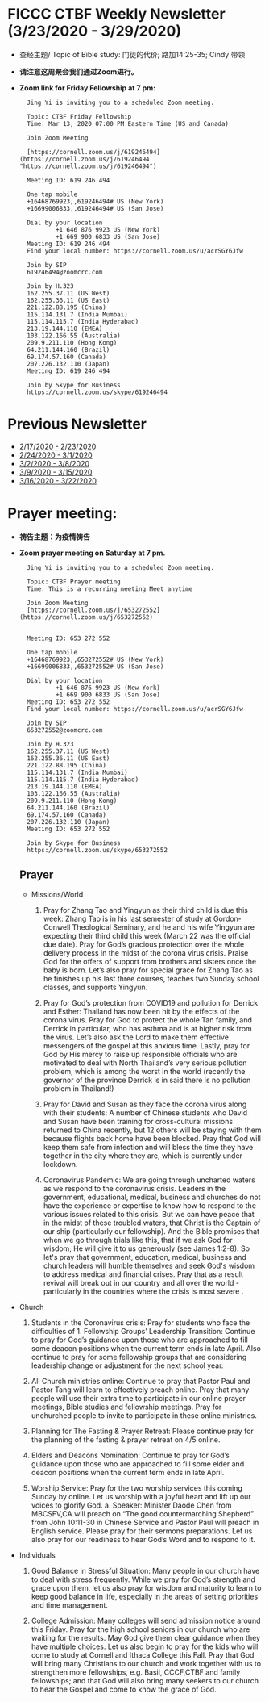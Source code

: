 
# FICCC CTBF Weekly Newsletter (3/23/2020 - 3/29/2020)


- 查经主题/ Topic of Bible study: 门徒的代价; 路加14:25-35; Cindy 带领

- **请注意这周聚会我们通过Zoom进行。**

- **Zoom link for Friday Fellowship at 7 pm:**
		
		Jing Yi is inviting you to a scheduled Zoom meeting.
		
		Topic: CTBF Friday Fellowship
		Time: Mar 13, 2020 07:00 PM Eastern Time (US and Canada)
		
		Join Zoom Meeting
		
		[https://cornell.zoom.us/j/619246494](https://cornell.zoom.us/j/619246494 "https://cornell.zoom.us/j/619246494")
		
		Meeting ID: 619 246 494
		
		One tap mobile
		+16468769923,,619246494# US (New York)
		+16699006833,,619246494# US (San Jose)
		
		Dial by your location
		        +1 646 876 9923 US (New York)
		        +1 669 900 6833 US (San Jose)
		Meeting ID: 619 246 494
		Find your local number: https://cornell.zoom.us/u/acrSGY6Jfw
		
		Join by SIP
		619246494@zoomcrc.com
		
		Join by H.323
		162.255.37.11 (US West)
		162.255.36.11 (US East)
		221.122.88.195 (China)
		115.114.131.7 (India Mumbai)
		115.114.115.7 (India Hyderabad)
		213.19.144.110 (EMEA)
		103.122.166.55 (Australia)
		209.9.211.110 (Hong Kong)
		64.211.144.160 (Brazil)
		69.174.57.160 (Canada)
		207.226.132.110 (Japan)
		Meeting ID: 619 246 494
		
		Join by Skype for Business
		https://cornell.zoom.us/skype/619246494



# Previous Newsletter
- [2/17/2020 - 2/23/2020](2_25_2020)
- [2/24/2020 - 3/1/2020](2_24_2020)
- [3/2/2020 - 3/8/2020](3_2_2020)
- [3/9/2020 - 3/15/2020](3_9_2020)
- [3/16/2020 - 3/22/2020](3_16_2020)

# Prayer meeting:

- **祷告主题：为疫情祷告**
- **Zoom prayer meeting on Saturday at 7 pm.**
	
		Jing Yi is inviting you to a scheduled Zoom meeting.
		
		Topic: CTBF Prayer meeting
		Time: This is a recurring meeting Meet anytime
		
		Join Zoom Meeting
		[https://cornell.zoom.us/j/653272552](https://cornell.zoom.us/j/653272552)
		
		
		Meeting ID: 653 272 552
		
		One tap mobile
		+16468769923,,653272552# US (New York)
		+16699006833,,653272552# US (San Jose)
		
		Dial by your location
		        +1 646 876 9923 US (New York)
		        +1 669 900 6833 US (San Jose)
		Meeting ID: 653 272 552
		Find your local number: https://cornell.zoom.us/u/acrSGY6Jfw
		
		Join by SIP
		653272552@zoomcrc.com
		
		Join by H.323
		162.255.37.11 (US West)
		162.255.36.11 (US East)
		221.122.88.195 (China)
		115.114.131.7 (India Mumbai)
		115.114.115.7 (India Hyderabad)
		213.19.144.110 (EMEA)
		103.122.166.55 (Australia)
		209.9.211.110 (Hong Kong)
		64.211.144.160 (Brazil)
		69.174.57.160 (Canada)
		207.226.132.110 (Japan)
		Meeting ID: 653 272 552
		
		Join by Skype for Business
		https://cornell.zoom.us/skype/653272552
	
	## Prayer
	
	- Missions/World
		
		1) Pray for Zhang Tao and Yingyun as their third child is due this week: Zhang Tao is in his last semester of study at Gordon-Conwell Theological Seminary, and he and his wife Yingyun are expecting their third child this week (March 22 was the official due date). Pray for God’s gracious protection over the whole delivery process in the midst of the corona virus crisis. Praise God for the offers of support from brothers and sisters once the baby is born. Let’s also pray for special grace for Zhang Tao as he finishes up his last three courses, teaches two Sunday school classes, and supports Yingyun.
		
		 2) Pray for God’s protection from COVID19 and pollution for Derrick and Esther: Thailand has now been hit by the effects of the corona virus. Pray for God to protect the whole Tan family, and Derrick in particular, who has asthma and is at higher risk from the virus. Let’s also ask the Lord to make them effective messengers of the gospel at this anxious time. Lastly, pray for God by His mercy to raise up responsible officials who are motivated to deal with North Thailand’s very serious pollution problem, which is among the worst in the world (recently the governor of the province Derrick is in said there is no pollution problem in Thailand!) 
		
		3) Pray for David and Susan as they face the corona virus along with their students: A number of Chinese students who David and Susan have been training for cross-cultural missions returned to China recently, but 12 others will be staying with them because flights back home have been blocked. Pray that God will keep them safe from infection and will bless the time they have together in the city where they are, which is currently under lockdown.
	
	
		4) Coronavirus Pandemic:  We are going through uncharted waters as we respond to the coronavirus crisis.  Leaders in the government, educational, medical, business and churches do not have the experience or expertise to know how to respond to the various issues related to this crisis.  But we can have peace that in the midst of these troubled waters, that Christ is the Captain of our ship (particularly our fellowship).  And the Bible promises that when we go through trials like this, that if we ask God for wisdom, He will give it to us generously (see James 1:2-8).  So let's pray that government, education, medical, business and church leaders  will humble themselves and seek God's wisdom to address medical and financial crises.  Pray that as a result revival will break out in our country and all over the world - particularly in the countries where the crisis is most severe .



- Church

	1. Students in the Coronavirus crisis:  Pray for students who face the difficulties of 1. Fellowship Groups’ Leadership Transition: Continue to pray for God’s guidance upon those who are approached to fill some deacon positions when the current term ends in late April. Also continue to pray for some fellowship groups that are considering leadership change or adjustment for the next school year.  

	2. All Church ministries online: Continue to  pray that Pastor Paul and Pastor Tang will learn to effectively preach online.  Pray that many people will use their extra time to participate in our online prayer meetings, Bible studies and fellowship meetings.  Pray for unchurched people to invite to participate in these online ministries.  
	
	3. Planning for The Fasting & Prayer Retreat: Please continue pray for the planning of the fasting & prayer retreat on 4/5 online.
	
	4. Elders and Deacons Nomination: Continue to pray for God’s guidance upon those who are approached to fill some elder and deacon positions when the current term ends in late April.
	
	5. Worship Service: Pray for the two worship services this coming Sunday by online.  Let us worship with a joyful heart and lift up our voices to glorify God.
	a. Speaker: Minister Daode Chen from MBCSFV,CA.will preach on “The good countermarching Shepherd” from John 10:11-30  in Chinese  Service and Pastor Paul will preach in English service.  Please pray for their sermons preparations. Let us also pray for our readiness to hear God’s Word and to respond to it. 

	

- Individuals
	
	1. Good Balance in Stressful Situation: Many people in our church have to deal with stress frequently.  While we pray for God’s strength and grace upon them, let us also pray for wisdom and maturity to learn to keep good balance in life, especially in the areas of setting priorities and time management.
	
	2. College Admission: Many colleges will send admission notice around this Friday.  Pray for the high school seniors in our church who are waiting for the results. May God give them clear guidance when they have multiple choices. Let us also begin to pray for the kids who will come to study at Cornell and Ithaca College this Fall. Pray that God will bring many Christians to our church and work together with us to strengthen more fellowships, e.g. Basil, CCCF,CTBF and family fellowships; and that God will also bring many seekers to our church to hear the Gospel and come to know the grace of God.
	
	
		
			

